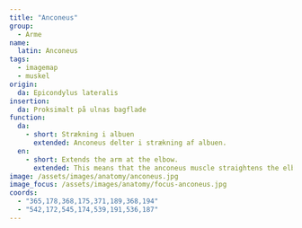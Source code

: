 ```yaml
---
title: "Anconeus"
group:
  - Arme
name:
  latin: Anconeus
tags:
  - imagemap
  - muskel
origin: 
  da: Epicondylus lateralis
insertion: 
  da: Proksimalt på ulnas bagflade
function: 
  da:
    - short: Strækning i albuen
      extended: Anconeus delter i strækning af albuen.
  en:
    - short: Extends the arm at the elbow.
      extended: This means that the anconeus muscle straightens the elbow joint such that there is an increase in the angle between the forearm and the upper arm.
image: /assets/images/anatomy/anconeus.jpg
image_focus: /assets/images/anatomy/focus-anconeus.jpg
coords:
  - "365,178,368,175,371,189,368,194"
  - "542,172,545,174,539,191,536,187"
---
```

